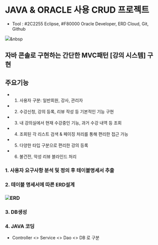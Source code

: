 # JAVA & ORACLE 사용 CRUD 프로젝트
 - Tool : #2C2255 Eclipse, #F80000 Oracle Developer, ERD Cloud, Git, Github


<img src="https://img.shields.io/badge/쓰고자하는_텍스트-컬러코드?style=flat-square&logo=simpleicons에서_아이콘이름&logoColor=white"/></a>&nbsp 




## 자바 콘솔로 구현하는 간단한 MVC패턴 [강의 시스템] 구현

## 주요기능
- 1. 사용자 구분: 일반회원, 강사, 관리자
- 2. 수강신청, 강의 등록, 리뷰 작성 등 기본적인 기능 구현
- 3. 내 강의실에서 현재 수강중인 기능, 과거 수강 내역 등 조회
- 4. 조회된 각 리스트 검색 & 페이징 처리를 통해 편리한 접근 가능
- 5. 다양한 타입 구분으로 편리한 강의 등록
- 6. 불건전, 악성 리뷰 블라인드 처리

### 1. 사용자 요구사항 분석 및 정의 후 테이블명세서 추출

### 2. 테이블 명세서에 따른 ERD설계

### ![ERD](https://github.com/pshhyeon/ddit_basic_project/assets/130214802/74e86e24-2222-493c-ae71-e3b0504989b9)

### 3. DB생성

### 4. JAVA 코딩
 - Controller <> Service <> Dao <> DB 로 구분

